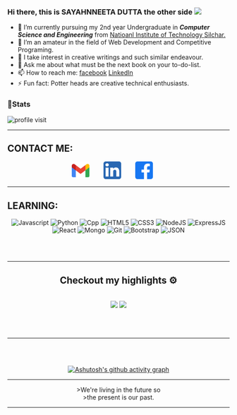 ### Hi there, this is SAYAHNNEETA DUTTA the other side <img src="https://media.giphy.com/media/hvRJCLFzcasrR4ia7z/giphy.gif" width="25px">



- 🔭 I’m currently pursuing my 2nd year Undergraduate in **_Computer Science and Engineering_** from [Natioanl Institute of Technology Silchar.](http://www.nits.ac.in/)
- 🌱 I’m an amateur in the field of Web Development and Competitive Programing.
- 💬 I take interest in creative writings and such similar endeavour.
- 💬 Ask me about what must be the next book on your to-do-list.
- 📫 How to reach me: [facebook](https://www.facebook.com/profile.php?id=100004857528784) [LinkedIn](https://www.linkedin.com/in/sayahnneeta-dutta-2b4525187/)
- ⚡ Fun fact: Potter heads are creative technical enthusiasts.

### 👦Stats
<div align="left">

![profile visit](https://komarev.com/ghpvc/?username=sayahnneeta)

</div>

*****************************************************************************
## CONTACT ME:


<div align="center" width=80%>
<code><a title="Gmail" href="https://mail.google.com/mail/u/0/?tab=rm&ogbl#inbox?compose=GTvVlcSKhcDfDrlklgnxLVsldXhdwLpFZBJwHxbrshVQGfQgRSfhssmrBthzcdsbqfqpgggtcHbSK"><img height="40" src="./img/gmail.svg"></a></code>&emsp;&emsp;
<code><a title="LinkedIn" href="https://www.linkedin.com/in/sayahnneeta-dutta-2b4525187/"><img  height="40" src="./img/linkedin.svg"></a></code>&emsp;&emsp;
<code><a title="Facebook" href="https://www.facebook.com/profile.php?id=100004857528784"><img  height="40" src="./img/facebook.svg"></a></code>&emsp;&emsp;
</div>

************
## LEARNING:
  
<div align="center" width=80%>
  <img title="Javascript" src="https://img.shields.io/badge/JavaScript-F7DF1E?style=for-the-badge&logo=javascript&logoColor=black">
  <img title="Python" src="https://img.shields.io/badge/Python-3776AB?style=for-the-badge&logo=python&logoColor=white">
  <img title="Cpp" src="https://img.shields.io/badge/C%2B%2B-00599C?style=for-the-badge&logo=c%2B%2B&logoColor=white">
  <img title="HTML5" src="https://img.shields.io/badge/HTML5-E34F26?style=for-the-badge&logo=html5&logoColor=white">
  <img title="CSS3" src="https://img.shields.io/badge/CSS3-1572B6?style=for-the-badge&logo=css3&logoColor=white">
  <img title="NodeJS" src="https://img.shields.io/badge/Node.js-339933?style=for-the-badge&logo=nodedotjs&logoColor=white">
  <img title="ExpressJS" src="https://img.shields.io/badge/Express.js-000000?style=for-the-badge&logo=express&logoColor=white">
  <img title="React" src="https://img.shields.io/badge/React-20232A?style=for-the-badge&logo=react&logoColor=61DAFB">
  <img title="Mongo" src="https://img.shields.io/badge/MongoDB-4EA94B?style=for-the-badge&logo=mongodb&logoColor=white">
  <img title="Git" src="https://img.shields.io/badge/Git-F05032?style=for-the-badge&logo=git&logoColor=white">
  <img title="Bootstrap" src="https://img.shields.io/badge/Bootstrap-563D7C?style=for-the-badge&logo=bootstrap&logoColor=white">
  <img title="JSON" src="https://img.shields.io/badge/json-5E5C5C?style=for-the-badge&logo=json&logoColor=white">
  

<!--   <hr> -->


<br><br>

<hr>

## Checkout my highlights ⚙

<br>

<div align="center" width="100%">
    <img height="150" src="https://github-readme-stats.vercel.app/api/top-langs/?username=Sayahnneeta&layout=compact&theme=dracula">
    <img height="150" src="https://github-readme-stats.vercel.app/api?username=Sayahnneeta&show_icons=true&theme=dracula&count_private=t&hide=stars">
</div>

<br>
<br><br>
<hr>
<div>
<br><br>

<div align="center">

[![Ashutosh's github activity graph](https://activity-graph.herokuapp.com/graph?username=Sayahnneeta&custom_title=Checkout%20My%20Contribution%20Graph&hide_border=true)](https://github.com/ashutosh00710/github-readme-activity-graph)

</div>


<hr>
>We're living in the future so <br>
>the present is our past.
  <div>
<hr>
